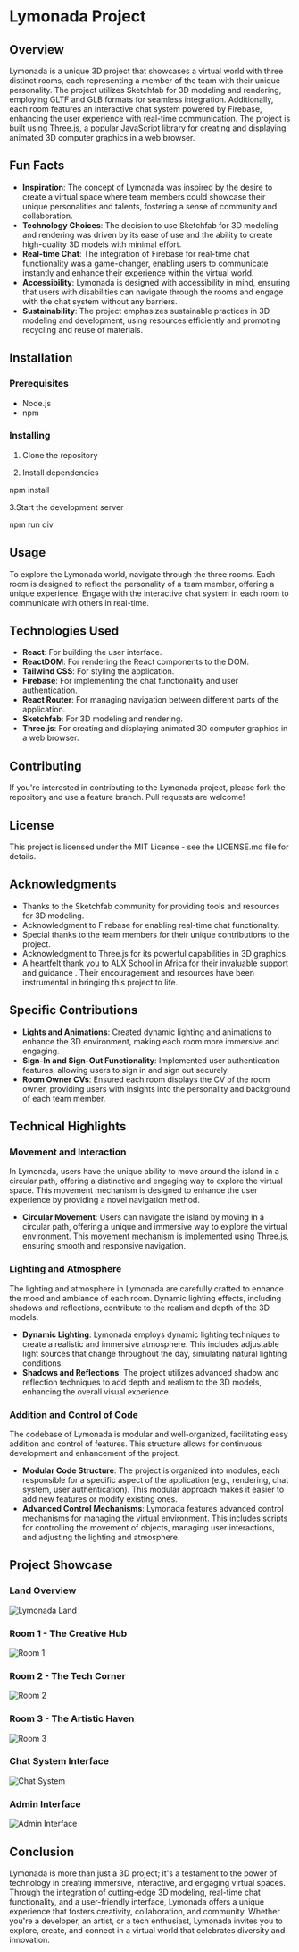 # Lymonada Project

## Overview

Lymonada is a unique 3D project that showcases a virtual world with three distinct rooms, each representing a member of the team with their unique personality. The project utilizes Sketchfab for 3D modeling and rendering, employing GLTF and GLB formats for seamless integration. Additionally, each room features an interactive chat system powered by Firebase, enhancing the user experience with real-time communication. The project is built using Three.js, a popular JavaScript library for creating and displaying animated 3D computer graphics in a web browser.

## Fun Facts

- **Inspiration**: The concept of Lymonada was inspired by the desire to create a virtual space where team members could showcase their unique personalities and talents, fostering a sense of community and collaboration.
- **Technology Choices**: The decision to use Sketchfab for 3D modeling and rendering was driven by its ease of use and the ability to create high-quality 3D models with minimal effort.
- **Real-time Chat**: The integration of Firebase for real-time chat functionality was a game-changer, enabling users to communicate instantly and enhance their experience within the virtual world.
- **Accessibility**: Lymonada is designed with accessibility in mind, ensuring that users with disabilities can navigate through the rooms and engage with the chat system without any barriers.
- **Sustainability**: The project emphasizes sustainable practices in 3D modeling and development, using resources efficiently and promoting recycling and reuse of materials.

## Installation

### Prerequisites

- Node.js
- npm

### Installing

1. Clone the repository

2. Install dependencies

npm install

3.Start the development server

npm run div

## Usage

To explore the Lymonada world, navigate through the three rooms. Each room is designed to reflect the personality of a team member, offering a unique experience. Engage with the interactive chat system in each room to communicate with others in real-time.

## Technologies Used

- **React**: For building the user interface.
- **ReactDOM**: For rendering the React components to the DOM.
- **Tailwind CSS**: For styling the application.
- **Firebase**: For implementing the chat functionality and user authentication.
- **React Router**: For managing navigation between different parts of the application.
- **Sketchfab**: For 3D modeling and rendering.
- **Three.js**: For creating and displaying animated 3D computer graphics in a web browser.

## Contributing

If you're interested in contributing to the Lymonada project, please fork the repository and use a feature branch. Pull requests are welcome!

## License

This project is licensed under the MIT License - see the LICENSE.md file for details.

## Acknowledgments

- Thanks to the Sketchfab community for providing tools and resources for 3D modeling.
- Acknowledgment to Firebase for enabling real-time chat functionality.
- Special thanks to the team members for their unique contributions to the project.
- Acknowledgment to Three.js for its powerful capabilities in 3D graphics.
- A heartfelt thank you to ALX School in Africa for their invaluable support and guidance . Their encouragement and resources have been instrumental in bringing this project to life.

## Specific Contributions

- **Lights and Animations**: Created dynamic lighting and animations to enhance the 3D environment, making each room more immersive and engaging.
- **Sign-In and Sign-Out Functionality**: Implemented user authentication features, allowing users to sign in and sign out securely.
- **Room Owner CVs**: Ensured each room displays the CV of the room owner, providing users with insights into the personality and background of each team member.

## Technical Highlights

### Movement and Interaction

In Lymonada, users have the unique ability to move around the island in a circular path, offering a distinctive and engaging way to explore the virtual space. This movement mechanism is designed to enhance the user experience by providing a novel navigation method.

- **Circular Movement**: Users can navigate the island by moving in a circular path, offering a unique and immersive way to explore the virtual environment. This movement mechanism is implemented using Three.js, ensuring smooth and responsive navigation.

### Lighting and Atmosphere

The lighting and atmosphere in Lymonada are carefully crafted to enhance the mood and ambiance of each room. Dynamic lighting effects, including shadows and reflections, contribute to the realism and depth of the 3D models.

- **Dynamic Lighting**: Lymonada employs dynamic lighting techniques to create a realistic and immersive atmosphere. This includes adjustable light sources that change throughout the day, simulating natural lighting conditions.
- **Shadows and Reflections**: The project utilizes advanced shadow and reflection techniques to add depth and realism to the 3D models, enhancing the overall visual experience.

### Addition and Control of Code

The codebase of Lymonada is modular and well-organized, facilitating easy addition and control of features. This structure allows for continuous development and enhancement of the project.

- **Modular Code Structure**: The project is organized into modules, each responsible for a specific aspect of the application (e.g., rendering, chat system, user authentication). This modular approach makes it easier to add new features or modify existing ones.
- **Advanced Control Mechanisms**: Lymonada features advanced control mechanisms for managing the virtual environment. This includes scripts for controlling the movement of objects, managing user interactions, and adjusting the lighting and atmosphere.

## Project Showcase

### Land Overview

![Lymonada Land](src/pages/chat-css/land.PNG)

### Room 1 - The Creative Hub

![Room 1](src/pages/chat-css/maramroom.PNG)

### Room 2 - The Tech Corner

![Room 2](src/pages/chat-css/lujainroom.PNG)

### Room 3 - The Artistic Haven

![Room 3](src/pages/chat-css/yasmenroom.PNG)
### Chat System Interface

![Chat System](src/pages/chat-css/chat.PNG)

### Admin Interface

![Admin Interface](src/pages/chat-css/adminchat.PNG)

## Conclusion

Lymonada is more than just a 3D project; it's a testament to the power of technology in creating immersive, interactive, and engaging virtual spaces. Through the integration of cutting-edge 3D modeling, real-time chat functionality, and a user-friendly interface, Lymonada offers a unique experience that fosters creativity, collaboration, and community. Whether you're a developer, an artist, or a tech enthusiast, Lymonada invites you to explore, create, and connect in a virtual world that celebrates diversity and innovation.
